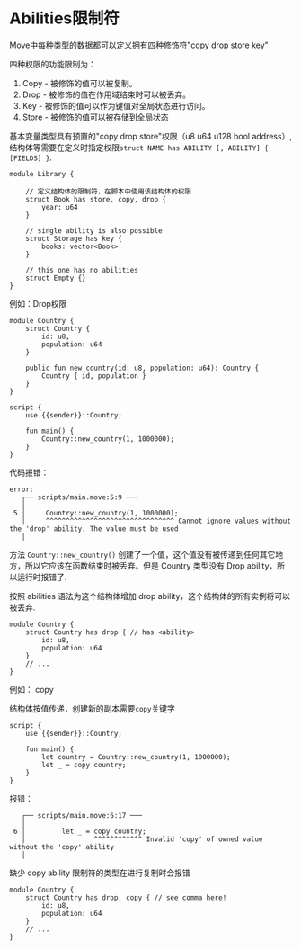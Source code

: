 # Abilities限制符

Move中每种类型的数据都可以定义拥有四种修饰符"copy drop store key"

四种权限的功能限制为：
1. Copy - 被修饰的值可以被复制。
2. Drop - 被修饰的值在作用域结束时可以被丢弃。
3. Key - 被修饰的值可以作为键值对全局状态进行访问。
4. Store - 被修饰的值可以被存储到全局状态

基本变量类型具有预置的"copy drop store"权限（u8 u64 u128 bool address）,结构体等需要在定义时指定权限```struct NAME has ABILITY [, ABILITY] { [FIELDS] }```.

```text
module Library {
    
    // 定义结构体的限制符，在脚本中使用该结构体的权限
    struct Book has store, copy, drop {
        year: u64
    }

    // single ability is also possible
    struct Storage has key {
        books: vector<Book>
    }

    // this one has no abilities 
    struct Empty {}
}
```

例如：Drop权限

```text
module Country {
    struct Country {
        id: u8,
        population: u64
    }
    
    public fun new_country(id: u8, population: u64): Country {
        Country { id, population }
    }
}
```
```text
script {
    use {{sender}}::Country;

    fun main() {
        Country::new_country(1, 1000000);
    }   
}
```
代码报错：
```text
error: 
   ┌── scripts/main.move:5:9 ───
   │
 5 │     Country::new_country(1, 1000000);
   │     ^^^^^^^^^^^^^^^^^^^^^^^^^^^^^^^^ Cannot ignore values without the 'drop' ability. The value must be used
   │
```
方法 ```Country::new_country()``` 创建了一个值，这个值没有被传递到任何其它地方，所以它应该在函数结束时被丢弃。但是 Country 类型没有 Drop ability，所以运行时报错了.

按照 abilities 语法为这个结构体增加 drop ability，这个结构体的所有实例将可以被丢弃.
```text
module Country {
    struct Country has drop { // has <ability>
        id: u8,
        population: u64
    }
    // ...
}
```

例如： copy

结构体按值传递，创建新的副本需要```copy```关键字
```text
script {
    use {{sender}}::Country;

    fun main() {
        let country = Country::new_country(1, 1000000);
        let _ = copy country;
    }   
}
```
报错：
```text
   ┌── scripts/main.move:6:17 ───
   │
 6 │         let _ = copy country;
   │                 ^^^^^^^^^^^^ Invalid 'copy' of owned value without the 'copy' ability
   │
```
缺少 copy ability 限制符的类型在进行复制时会报错
```text
module Country {
    struct Country has drop, copy { // see comma here!
        id: u8,
        population: u64
    }
    // ...
}
```